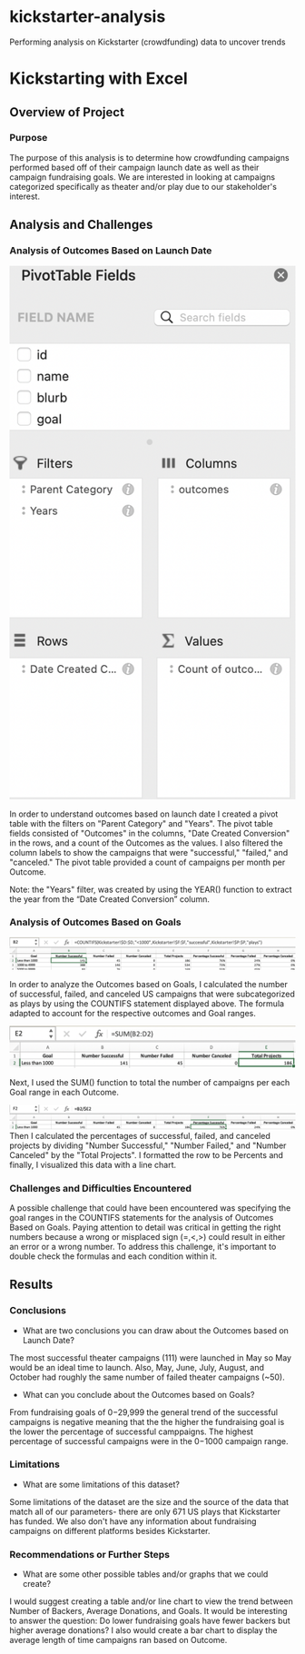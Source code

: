 # kickstarter-analysis
Performing analysis on Kickstarter (crowdfunding) data to uncover trends


# Kickstarting with Excel

## Overview of Project

### Purpose
The purpose of this analysis is to determine how crowdfunding campaigns performed based off of their campaign launch date as well as their campaign fundraising goals. We are interested in looking at campaigns categorized specifically as theater and/or play due to our stakeholder's interest.

## Analysis and Challenges

### Analysis of Outcomes Based on Launch Date

![](Outcomes_vs_Launch_pivottable_fields.png)

In order to understand outcomes based on launch date I created a pivot table with the filters on "Parent Category" 
and "Years". The pivot table fields consisted of "Outcomes" in the columns, "Date Created Conversion" in the rows, 
and a count of the Outcomes as the values. I also filtered the column labels to show the campaigns that were
"successful," "failed," and "canceled." The pivot table provided a count of campaigns per month per Outcome.

Note: the "Years" filter, was created by using the YEAR() function to extract the year from the “Date Created Conversion” column.



### Analysis of Outcomes Based on Goals

![](Outcomes_vs_Goal_formula.png)


In order to analyze the Outcomes based on Goals, I calculated the number of successful, failed, and canceled US campaigns that were subcategorized as plays by using the COUNTIFS statement displayed above. The formula adapted to account for the respective outcomes and Goal ranges.


![](Outcomes_vs_Goal_sum.png)

Next, I used the SUM() function to total the number of campaigns per each Goal range in each Outcome. 


![](Outcomes_vs_Goal_percents.png)
Then I calculated the percentages of successful, failed, and canceled projects by dividing "Number Successful," "Number Failed," and "Number Canceled" by the "Total Projects". I formatted the row to be Percents and finally, I visualized this data with a line chart. 



### Challenges and Difficulties Encountered

A possible challenge that could have been encountered was specifying the goal ranges in the COUNTIFS statements for the analysis of Outcomes Based on Goals. Paying attention to detail was critical in getting the right numbers because a wrong or misplaced sign (=,<,>) could result in either an error or 
a wrong number. To address this challenge, it's important to double check the formulas and each condition within it. 

## Results


### Conclusions


- What are two conclusions you can draw about the Outcomes based on Launch Date?

The most successful theater campaigns (111) were launched in May so May would be an ideal time to launch. Also, May, June, July, August, and October had roughly the same number of failed theater campaigns (~50).

- What can you conclude about the Outcomes based on Goals?

From fundraising goals of $0-$29,999 the general trend of the successful campaigns is negative meaning that the the higher the fundraising goal is the 
lower the percentage of successful camppaigns. The highest percentage of successful campaigns were in the $0-$1000 campaign range.


### Limitations


- What are some limitations of this dataset?

Some limitations of the dataset are the size and the source of the data that match all of our parameters- there are only 671 US plays that Kickstarter has funded. We also don't have any information about fundraising campaigns on different platforms besides Kickstarter.  

### Recommendations or Further Steps
- What are some other possible tables and/or graphs that we could create?

I would suggest creating a table and/or line chart to view the trend between Number of Backers, Average Donations, and Goals. 
It would be interesting to answer the question: Do lower fundraising goals have fewer backers but higher average donations?
I also would create a bar chart to display the average length of time campaigns ran based on Outcome.
